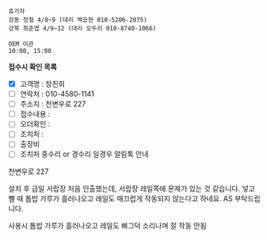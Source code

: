```
휴가자
강동 정철 4/8~9 (대리 백승현 010-5206-2075)
강북 최준엽 4/9~12 (대리 오두리 010-8740-1066)
```

```
OEM 이관 
10:00, 15:00
```

**접수시 확인 목록**
- [x] 고객명 : 장진희
- [ ] 연락처 : 010-4580-1141
- [ ] 주소지 : 천변우로 227
- [ ] 접수내용 : 
- [ ] 오더확인 : 
- [ ] 조치처 : 
- [ ] 출장비
- [ ] 조치처 중수리 or 경수리 일경우 알림톡 안내

천변우로 227


설치 후 금일 서랍장 처음 인출했는데, 서랍장 레일쪽에 문제가 있는 것 같습니다. 넣고 뺄 때 톱밥 가루가 흘러나오고 레일도 매끄럽게 작동되지 않는다고 하네요. AS 부탁드립니다.


사용시 톱밥 가루가 흘러나오고 레일도 삐그덕 소리나며 잘 작동 안됨